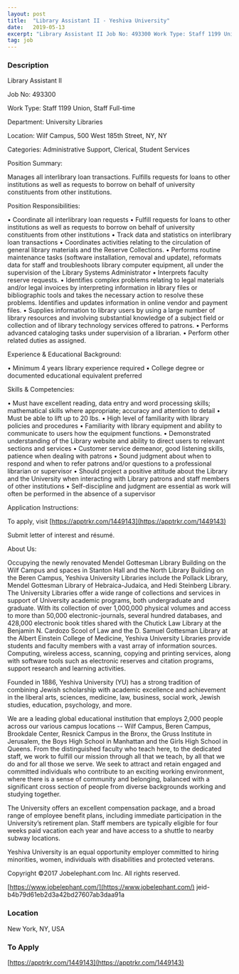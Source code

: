 ```yaml
---
layout: post
title:  "Library Assistant II - Yeshiva University"
date:   2019-05-13
excerpt: "Library Assistant II Job No: 493300 Work Type: Staff 1199 Union, Staff Full-time Department: University Libraries Location: Wilf Campus, 500 West 185th Street, NY, NY Categories: Administrative Support, Clerical, Student Services Position Summary: Manages all interlibrary loan transactions. Fulfills requests for loans to other institutions as well as requests to..."
tag: job
---
```


### Description   

Library Assistant II

Job No: 493300

Work Type: Staff 1199 Union, Staff Full-time

Department: University Libraries

Location: Wilf Campus, 500 West 185th Street, NY, NY

Categories: Administrative Support, Clerical, Student Services

Position Summary:

Manages all interlibrary loan transactions. Fulfills requests for loans to other institutions as well as requests to borrow on behalf of university constituents from other institutions.

Position Responsibilities:

• Coordinate all interlibrary loan requests
• Fulfill requests for loans to other institutions as well as requests to borrow on behalf of university constituents from other institutions
• Track data and statistics on interlibrary loan transactions
• Coordinates activities relating to the circulation of general library materials and the Reserve Collections.
• Performs routine maintenance tasks (software installation, removal and update), reformats data for staff and troubleshoots library computer equipment, all under the supervision of the Library Systems Administrator
• Interprets faculty reserve requests.
• Identifies complex problems relating to legal materials and/or legal invoices by interpreting information in library files or bibliographic tools and takes the necessary action to resolve these problems. Identifies and updates information in online vendor and payment files.
• Supplies information to library users by using a large number of library resources and involving substantial knowledge of a subject field or collection and of library technology services offered to patrons.
• Performs advanced cataloging tasks under supervision of a librarian.
• Perform other related duties as assigned.

Experience & Educational Background:

• Minimum 4 years library experience required
• College degree or documented educational equivalent preferred

Skills & Competencies:

• Must have excellent reading, data entry and word processing skills; mathematical skills where appropriate; accuracy and attention to detail
• Must be able to lift up to 20 lbs.
• High level of familiarity with library policies and procedures
• Familiarity with library equipment and ability to communicate to users how the equipment functions.
• Demonstrated understanding of the Library website and ability to direct users to relevant sections and services
• Customer service demeanor, good listening skills, patience when dealing with patrons
• Sound judgment about when to respond and when to refer patrons and/or questions to a professional librarian or supervisor
• Should project a positive attitude about the Library and the University when interacting with Library patrons and staff members of other institutions
• Self-discipline and judgment are essential as work will often be performed in the absence of a supervisor

Application Instructions:

To apply, visit [https://apptrkr.com/1449143](https://apptrkr.com/1449143)

Submit letter of interest and résumé.

About Us:

Occupying the newly renovated Mendel Gottesman Library Building on the Wilf Campus and spaces in Stanton Hall and the North Library Building on the Beren Campus, Yeshiva University Libraries include the Pollack Library, Mendel Gottesman Library of Hebraica-Judaica, and Hedi Steinberg Library. The University Libraries offer a wide range of collections and services in support of University academic programs, both undergraduate and graduate. With its collection of over 1,000,000 physical volumes and access to more than 50,000 electronic-journals, several hundred databases, and 428,000 electronic book titles shared with the Chutick Law Library at the Benjamin N. Cardozo Scool of Law and the D. Samuel Gottesman Library at the Albert Einstein College of Medicine, Yeshiva University Libraries provide students and faculty members with a vast array of information sources. Computing, wireless access, scanning, copying and printing services, along with software tools such as electronic reserves and citation programs, support research and learning activities.

Founded in 1886, Yeshiva University (YU) has a strong tradition of combining Jewish scholarship with academic excellence and achievement in the liberal arts, sciences, medicine, law, business, social work, Jewish studies, education, psychology, and more.

We are a leading global educational institution that employs 2,000 people across our various campus locations -- Wilf Campus, Beren Campus, Brookdale Center, Resnick Campus in the Bronx, the Gruss Institute in Jerusalem, the Boys High School in Manhattan and the Girls High School in Queens. From the distinguished faculty who teach here, to the dedicated staff, we work to fulfill our mission through all that we teach, by all that we do and for all those we serve. We seek to attract and retain engaged and committed individuals who contribute to an exciting working environment, where there is a sense of community and belonging, balanced with a significant cross section of people from diverse backgrounds working and studying together.

The University offers an excellent compensation package, and a broad range of employee benefit plans, including immediate participation in the University’s retirement plan. Staff members are typically eligible for four weeks paid vacation each year and have access to a shuttle to nearby subway locations.

Yeshiva University is an equal opportunity employer committed to hiring minorities, women, individuals with disabilities and protected veterans.

Copyright ©2017 Jobelephant.com Inc. All rights reserved.

[https://www.jobelephant.com/](https://www.jobelephant.com/)
jeid-b4b79d61eb2d3a42bd27607ab3daa91a








### Location   

New York, NY, USA 




### To Apply   

[https://apptrkr.com/1449143](https://apptrkr.com/1449143)





